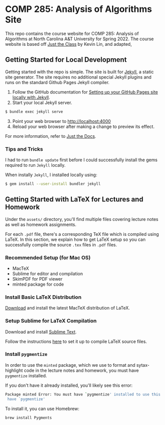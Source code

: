 # COMP 285: Analysis of Algorithms Site

This repo contains the course website for COMP 285: Analysis of Algorithms at North Carolina A&T University for Spring 2022. The course website is based off [Just the Class](https://github.com/kevinlin1/just-the-class/generate) by Kevin Lin, and adapted,


## Getting Started for Local Development

Getting started with the repo is simple. The site is built for [Jekyll](https://jekyllrb.com), a static site generator. The site requires no additional special Jekyll plugins and runs on the standard Github Pages Jekyll compiler.

1. Follow the GitHub documentation for [Setting up your GitHub Pages site locally with Jekyll](https://help.github.com/en/articles/setting-up-your-github-pages-site-locally-with-jekyll).
2. Start your local Jekyll server.
```bash
$ bundle exec jekyll serve
```
3. Point your web browser to [http://localhost:4000](http://localhost:4000)
4. Reload your web browser after making a change to preview its effect.

For more information, refer to [Just the Docs](https://pmarsceill.github.io/just-the-docs/).


### Tips and Tricks

I had to run `bundle update` first before I could successfully install the gems required to run `Jekyll` locally.

When instally `Jekyll`, I installed locally using:

```sh
$ gem install --user-install bundler jekyll
```

## Getting Started with LaTeX for Lectures and Homework

Under the `assets/` directory, you'll find multiple files covering lecture notes as well as homework assignments. 

For each `.pdf` file, there's a corresponding TeX file which is compiled using LaTeX. In this section, we explain how to get LaTeX setup so you can successfully compile the source `.tex` files in `.pdf` files.

### Recommended Setup (for Mac OS)
- MacTeX
- Sublime for editor and compilation
- SkimPDF for PDF viewer
- minted package for code

### Install Basic LaTeX Distribution

[Download](https://www.tug.org/mactex/mactex-download.html) and install the latest MacTeX distribution of LaTeX. 

### Setup Sublime for LaTeX Compilation

Download and install [Sublime Text](https://www.sublimetext.com/).

Follow the instructions [here](http://individual.utoronto.ca/dobronyi/latexsublime.html) to set it up to compile LaTeX source files.

### Install `pygmentize`
In order to use the `minted` package, which we use to format and sytax-highlight code in the lecture notes and homework, you must have `pygmentize` installed.

If you don't have it already installed, you'll likely see this error:
```sh
Package minted Error: You must have `pygmentize' installed to use this package.
 have `pygmentize' 
```

To install it, you can use Homebrew:

```sh
brew install Pygments
```

